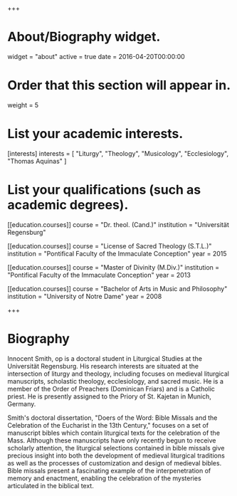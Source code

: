 +++
# About/Biography widget.
widget = "about"
active = true
date = 2016-04-20T00:00:00

# Order that this section will appear in.
weight = 5

# List your academic interests.
[interests]
  interests = [
    "Liturgy",
    "Theology",
    "Musicology",
    "Ecclesiology",
    "Thomas Aquinas"
  ]

# List your qualifications (such as academic degrees).
[[education.courses]]
  course = "Dr. theol. (Cand.)"
  institution = "Universität Regensburg" 

[[education.courses]]
  course = "License of Sacred Theology (S.T.L.)"
  institution = "Pontifical Faculty of the Immaculate Conception"
  year = 2015

[[education.courses]]
  course = "Master of Divinity (M.Div.)"
  institution = "Pontifical Faculty of the Immaculate Conception"
  year = 2013

[[education.courses]]
  course = "Bachelor of Arts in Music and Philosophy"
  institution = "University of Notre Dame"
  year = 2008
 
+++

# Biography

Innocent Smith, op is a doctoral student in Liturgical Studies at the Universität Regensburg. His research interests are situated at the intersection of liturgy and theology, including focuses on medieval liturgical manuscripts, scholastic theology, ecclesiology, and sacred music. He is a member of the Order of Preachers (Dominican Friars) and is a Catholic priest. He is presently assigned to the Priory of St. Kajetan in Munich, Germany.

Smith's doctoral dissertation, "Doers of the Word: Bible Missals and the Celebration of the Eucharist in the 13th Century," focuses on a set of manuscript bibles which contain liturgical texts for the celebration of the Mass. Although these manuscripts have only recently begun to receive scholarly attention, the liturgical selections contained in bible missals give precious insight into both the development of medieval liturgical traditions as well as the processes of customization and design of medieval bibles. Bible missals present a fascinating example of the interpenetration of memory and enactment, enabling the celebration of the mysteries articulated in the biblical text.
